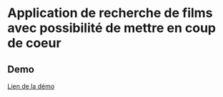 # Application de recherche de films avec possibilité de mettre en coup de coeur

## Demo

[Lien de la démo](https://anhvaccari.com/react_movies/)
